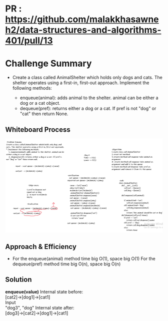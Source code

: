 # PR :  https://github.com/malakkhasawneh2/data-structures-and-algorithms-401/pull/13
# Challenge Summary
* Create a class called AnimalShelter which holds only dogs and cats. The shelter operates using a first-in, first-out approach.
Implement the following methods:

  * enqueue(animal): adds animal to the shelter. animal can be either a dog or a cat object.
  * dequeue(pref): returns either a dog or a cat. If pref is not "dog" or "cat" then return None.

## Whiteboard Process
![Whiteboard Solution](https://github.com/malakkhasawneh2/data-structures-and-algorithms-401/blob/stack-queue-animal-shelter/code-challenge/stack-queue-animal-shelter/anemal.PNG)


## Approach & Efficiency
* For the enqueue(animal) method time big O(1), space big O(1) For the dequeue(pref) method time big O(n), space big O(n)

## Solution

**enqueue(value)**
Internal state before: </br>
[cat2]->[dog1]->[cat1] </br>
Input </br>
"dog3", "dog"
Internal state after: </br>
[dog3]->[cat2]->[dog1]->[cat1] </br>
